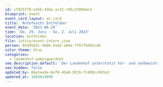 ```yaml
---
id: cf925f78-e35b-43be-ac31-c05c3389dacd
blueprint: event
event_card_layout: as_card
title: 'Äntefescht Entfelden'
event_date: '2023-06-29'
time: 'Do, 29. Juni - So, 2. Juli 2023'
location: Entfelden
file: lottie/event-intern.json
person: 85495d3c-5606-41de-a04e-ff67f6492ce6
color_theme: blue
categories:
  - landenhof-uebergeordnet
seo_description_default: 'Der Landenhof unterstützt hör- und sehbeeinträchtigte Kinder & Jugendliche in ihrem selbstbestimmten Leben durch Förderung ihrer Fähigkeiten & Entwicklung'
seo_hidden: false
updated_by: 04e1ae9a-6ef8-4ba0-931b-7cd69cc0d3a2
updated_at: 1683614098
---
```

